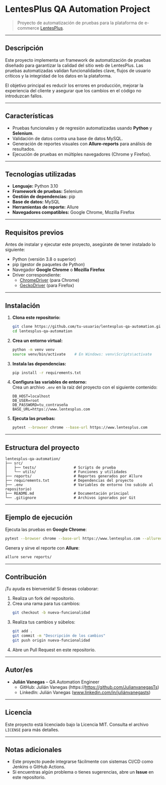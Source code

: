 # **LentesPlus QA Automation Project**  
> Proyecto de automatización de pruebas para la plataforma de e-commerce [LentesPlus](https://www.lentesplus.com).  

---

## **Descripción**
Este proyecto implementa un framework de automatización de pruebas diseñado para garantizar la calidad del sitio web de LentesPlus. Las pruebas automatizadas validan funcionalidades clave, flujos de usuario críticos y la integridad de los datos en la plataforma.  

El objetivo principal es reducir los errores en producción, mejorar la experiencia del cliente y asegurar que los cambios en el código no introduzcan fallos.  

---

## **Características**
- Pruebas funcionales y de regresión automatizadas usando **Python** y **Selenium**.  
- Validación de datos contra una base de datos MySQL.  
- Generación de reportes visuales con **Allure-reports** para análisis de resultados.  
- Ejecución de pruebas en múltiples navegadores (Chrome y Firefox).

---

## **Tecnologías utilizadas**
- **Lenguaje:** Python 3.10  
- **Framework de pruebas:** Selenium  
- **Gestión de dependencias:** pip  
- **Base de datos:** MySQL  
- **Herramientas de reporte:** Allure  
- **Navegadores compatibles:** Google Chrome, Mozilla Firefox  

---

## **Requisitos previos**
Antes de instalar y ejecutar este proyecto, asegúrate de tener instalado lo siguiente:
- Python (versión 3.8 o superior)  
- pip (gestor de paquetes de Python)  
- Navegador **Google Chrome** o **Mozilla Firefox**  
- Driver correspondiente:
  - [ChromeDriver](https://chromedriver.chromium.org/) (para Chrome)  
  - [GeckoDriver](https://github.com/mozilla/geckodriver) (para Firefox)  

---

## **Instalación**
1. **Clona este repositorio:**  
   ```bash
   git clone https://github.com/tu-usuario/lentesplus-qa-automation.git
   cd lentesplus-qa-automation
   ```

2. **Crea un entorno virtual:**  
   ```bash
   python -m venv venv
   source venv/bin/activate    # En Windows: venv\Scripts\activate
   ```

3. **Instala las dependencias:**  
   ```bash
   pip install -r requirements.txt
   ```

4. **Configura las variables de entorno:**  
   Crea un archivo `.env` en la raíz del proyecto con el siguiente contenido:  
   ```env
   DB_HOST=localhost
   DB_USER=root
   DB_PASSWORD=tu_contraseña
   BASE_URL=https://www.lentesplus.com
   ```

5. **Ejecuta las pruebas:**  
   ```bash
   pytest --browser chrome --base-url https://www.lentesplus.com
   ```

---

## **Estructura del proyecto**
```plaintext
lentesplus-qa-automation/
├── src/                       
│   ├── tests/                 # Scripts de prueba
│   └── utils/                 # Funciones y utilidades
├── reports/                   # Reportes generados por Allure
├── requirements.txt           # Dependencias del proyecto
├── .env                       # Variables de entorno (no subido al repositorio)
├── README.md                  # Documentación principal
└── .gitignore                 # Archivos ignorados por Git
```

---

## **Ejemplo de ejecución**
Ejecuta las pruebas en **Google Chrome**:  
```bash
pytest --browser chrome --base-url https://www.lentesplus.com --alluredir=reports/
```

Genera y sirve el reporte con **Allure**:  
```bash
allure serve reports/
```

---

## **Contribución**
¡Tu ayuda es bienvenida! Si deseas colaborar:  
1. Realiza un fork del repositorio.  
2. Crea una rama para tus cambios:  
   ```bash
   git checkout -b nueva-funcionalidad
   ```
3. Realiza tus cambios y súbelos:  
   ```bash
   git add .
   git commit -m "Descripción de los cambios"
   git push origin nueva-funcionalidad
   ```
4. Abre un Pull Request en este repositorio.

---

## **Autor/es**
- **Julián Vanegas** – QA Automation Engineer  
  - GitHub: Julián Vanegas (https://https://github.com/JulianvanegasTs)  
  - LinkedIn: Julián Vanegas (www.linkedin.com/in/juliánvanegasts) 

---

## **Licencia**
Este proyecto está licenciado bajo la Licencia MIT. Consulta el archivo `LICENSE` para más detalles.  

---

## **Notas adicionales**
- Este proyecto puede integrarse fácilmente con sistemas CI/CD como Jenkins o GitHub Actions.  
- Si encuentras algún problema o tienes sugerencias, abre un **Issue** en este repositorio. 
